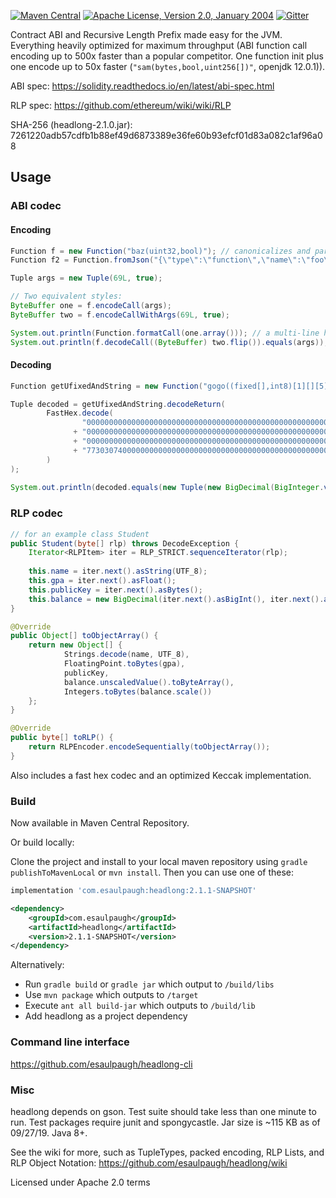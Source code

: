 [![Maven Central](https://img.shields.io/maven-central/v/com.esaulpaugh/headlong.svg?label=Maven%20Central)](https://search.maven.org/search?q=g:%22com.esaulpaugh%22%20AND%20a:%22headlong%22)
[![Apache License, Version 2.0, January 2004](https://img.shields.io/github/license/apache/maven.svg?label=License)](https://www.apache.org/licenses/LICENSE-2.0)
[![Gitter](https://badges.gitter.im/esaulpaugh-headlong/community.svg)](https://gitter.im/esaulpaugh-headlong/community?utm_source=badge&utm_medium=badge&utm_campaign=pr-badge)

Contract ABI and Recursive Length Prefix made easy for the JVM. Everything heavily optimized for maximum throughput (ABI function call encoding up to 500x faster than a popular competitor. One function init plus one encode up to 50x faster (`"sam(bytes,bool,uint256[])"`, openjdk 12.0.1)).

ABI spec: https://solidity.readthedocs.io/en/latest/abi-spec.html

RLP spec: https://github.com/ethereum/wiki/wiki/RLP

SHA-256 (headlong-2.1.0.jar): 7261220adb57cdfb1b88ef49d6873389e36fe60b93efcf01d83a082c1af96a08

## Usage

### ABI codec

#### Encoding

```java
Function f = new Function("baz(uint32,bool)"); // canonicalizes and parses any signature automatically
Function f2 = Function.fromJson("{\"type\":\"function\",\"name\":\"foo\",\"inputs\":[{\"name\":\"complex_nums\",\"type\":\"tuple[]\",\"components\":[{\"name\":\"real\",\"type\":\"decimal\"},{\"name\":\"imaginary\",\"type\":\"decimal\"}]}]}");

Tuple args = new Tuple(69L, true);

// Two equivalent styles:
ByteBuffer one = f.encodeCall(args);
ByteBuffer two = f.encodeCallWithArgs(69L, true);

System.out.println(Function.formatCall(one.array())); // a multi-line hex representation
System.out.println(f.decodeCall((ByteBuffer) two.flip()).equals(args));
```

#### Decoding

```java
Function getUfixedAndString = new Function("gogo((fixed[],int8)[1][][5])", "(ufixed,string)");

Tuple decoded = getUfixedAndString.decodeReturn(
        FastHex.decode(
                "0000000000000000000000000000000000000000000000000000000000000045"
              + "0000000000000000000000000000000000000000000000000000000000000020"
              + "0000000000000000000000000000000000000000000000000000000000000004"
              + "7730307400000000000000000000000000000000000000000000000000000000"
        )
);
        
System.out.println(decoded.equals(new Tuple(new BigDecimal(BigInteger.valueOf(69L), 18), "w00t")));
```

### RLP codec

```java
// for an example class Student
public Student(byte[] rlp) throws DecodeException {
    Iterator<RLPItem> iter = RLP_STRICT.sequenceIterator(rlp);
    
    this.name = iter.next().asString(UTF_8);
    this.gpa = iter.next().asFloat();
    this.publicKey = iter.next().asBytes();
    this.balance = new BigDecimal(iter.next().asBigInt(), iter.next().asInt());
}

@Override
public Object[] toObjectArray() {
    return new Object[] {
            Strings.decode(name, UTF_8),
            FloatingPoint.toBytes(gpa),
            publicKey,
            balance.unscaledValue().toByteArray(),
            Integers.toBytes(balance.scale())
    };
}

@Override
public byte[] toRLP() {
    return RLPEncoder.encodeSequentially(toObjectArray());
}
```

Also includes a fast hex codec and an optimized Keccak implementation.

### Build

Now available in Maven Central Repository.

Or build locally:

Clone the project and install to your local maven repository using `gradle publishToMavenLocal` or `mvn install`. Then you can use one of these:

```groovy
implementation 'com.esaulpaugh:headlong:2.1.1-SNAPSHOT'
```

```xml
<dependency>
    <groupId>com.esaulpaugh</groupId>
    <artifactId>headlong</artifactId>
    <version>2.1.1-SNAPSHOT</version>
</dependency>
```
Alternatively:

* Run `gradle build` or `gradle jar` which output to `/build/libs`
* Use `mvn package` which outputs to `/target`
* Execute `ant all build-jar` which outputs to `/build/lib`
* Add headlong as a project dependency

### Command line interface

https://github.com/esaulpaugh/headlong-cli

### Misc

headlong depends on gson. Test suite should take less than one minute to run. Test packages require junit and spongycastle. Jar size is ~115 KB as of 09/27/19. Java 8+.

See the wiki for more, such as TupleTypes, packed encoding, RLP Lists, and RLP Object Notation: https://github.com/esaulpaugh/headlong/wiki

Licensed under Apache 2.0 terms
